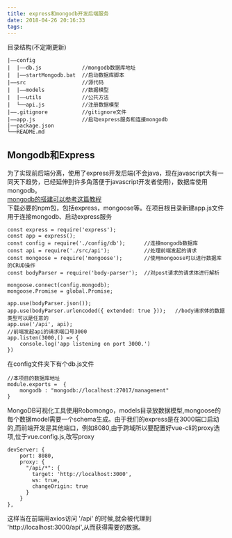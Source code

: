 ```yaml
---
title: express和mongodb开发后端服务
date: 2018-04-26 20:16:33
tags:
---
```

目录结构(不定期更新)
```
|——config         
|  |——db.js             //mongodb数据库地址
|  |——startMongodb.bat  //启动数据库脚本
|——src                  //源代码
|  |——models            //数据模型
|  |——utils             //公共方法
|  └──api.js            //注册数据模型
|——.gitignore           //gitignore文件
|——app.js               //启动express服务和连接mongodb
|——package.json         
└──README.md            
```
## Mongodb和Express
为了实现前后端分离，使用了express开发后端(不会java，现在javascript大有一同天下趋势，已经延伸到许多角落便于javascript开发者使用)，数据库使用mongodb。  
[mongodb的搭建可以参考这篇教程](https://segmentfault.com/a/1190000004868504)  
下载必要的npm包，包括express，mongoose等。在项目根目录新建app.js文件用于连接mongodb、启动express服务
```
const express = require('express');
const app = express();
const config = require('./config/db');      //连接mongodb数据库
const api = require('./src/api');           //处理前端发起的请求
const mongoose = require('mongoose');       //使用mongoose可以进行数据库的CRUD操作
const bodyParser = require('body-parser');  //对post请求的请求体进行解析

mongoose.connect(config.mongodb);           
mongoose.Promise = global.Promise;

app.use(bodyParser.json());
app.use(bodyParser.urlencoded({ extended: true }));   //body请求体的数据类型可以是任意的
app.use('/api', api);
//前端发起api的请求端口号3000
app.listen(3000,() => {
    console.log('app listening on port 3000.')
})
```
在config文件夹下有个db.js文件
```
//本项目的数据库地址
module.exports =  {
    mongodb : "mongodb://localhost:27017/management"
}
```
MongoDB可视化工具使用Robomongo，models目录放数据模型,mongoose的每个数据model需要一个schema生成。由于我们的express是在3000端口启动的,而前端开发是其他端口，例如8080,由于跨域所以要配置好vue-cli的proxy选项,位于vue.config.js,改写proxy
```
devServer: {
    port: 8080,
    proxy: {
      "/api/*": {
        target: 'http://localhost:3000',
        ws: true,
        changeOrigin: true
      }
    }
},
```
这样当在前端用axios访问 '/api' 的时候,就会被代理到 'http://localhost:3000/api',从而获得需要的数据。

